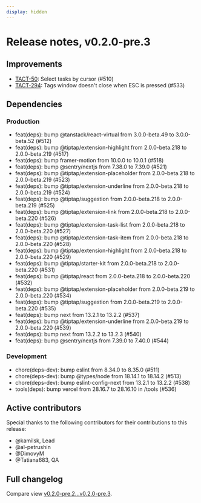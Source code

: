 ```yaml
---
display: hidden
---
```


# Release notes, v0.2.0-pre.3

## Improvements

- [TACT-50](https://linear.app/tact/issue/TACT-50/select-tasks-by-cursor): Select tasks by cursor (#510)
- [TACT-294](https://linear.app/tact/issue/TACT-294/tags-window-doesnt-close-when-esc-is-pressed): Tags window doesn't close when ESC is pressed (#533)

## Dependencies

### Production

- feat(deps): bump @tanstack/react-virtual from 3.0.0-beta.49 to 3.0.0-beta.52 (#512)
- feat(deps): bump @tiptap/extension-highlight from 2.0.0-beta.218 to 2.0.0-beta.219 (#517)
- feat(deps): bump framer-motion from 10.0.0 to 10.0.1 (#518)
- feat(deps): bump @sentry/nextjs from 7.38.0 to 7.39.0 (#521)
- feat(deps): bump @tiptap/extension-placeholder from 2.0.0-beta.218 to 2.0.0-beta.219 (#523)
- feat(deps): bump @tiptap/extension-underline from 2.0.0-beta.218 to 2.0.0-beta.219 (#524)
- feat(deps): bump @tiptap/suggestion from 2.0.0-beta.218 to 2.0.0-beta.219 (#525)
- feat(deps): bump @tiptap/extension-link from 2.0.0-beta.218 to 2.0.0-beta.220 (#526)
- feat(deps): bump @tiptap/extension-task-list from 2.0.0-beta.218 to 2.0.0-beta.220 (#527)
- feat(deps): bump @tiptap/extension-task-item from 2.0.0-beta.218 to 2.0.0-beta.220 (#528)
- feat(deps): bump @tiptap/extension-highlight from 2.0.0-beta.218 to 2.0.0-beta.220 (#529)
- feat(deps): bump @tiptap/starter-kit from 2.0.0-beta.218 to 2.0.0-beta.220 (#531)
- feat(deps): bump @tiptap/react from 2.0.0-beta.218 to 2.0.0-beta.220 (#532)
- feat(deps): bump @tiptap/extension-placeholder from 2.0.0-beta.219 to 2.0.0-beta.220 (#534)
- feat(deps): bump @tiptap/suggestion from 2.0.0-beta.219 to 2.0.0-beta.220 (#535)
- feat(deps): bump next from 13.2.1 to 13.2.2 (#537)
- feat(deps): bump @tiptap/extension-underline from 2.0.0-beta.219 to 2.0.0-beta.220 (#539)
- feat(deps): bump next from 13.2.2 to 13.2.3 (#540)
- feat(deps): bump @sentry/nextjs from 7.39.0 to 7.40.0 (#544)

### Development

- chore(deps-dev): bump eslint from 8.34.0 to 8.35.0 (#511)
- chore(deps-dev): bump @types/node from 18.14.1 to 18.14.2 (#513)
- chore(deps-dev): bump eslint-config-next from 13.2.1 to 13.2.2 (#538)
- tools(deps): bump vercel from 28.16.7 to 28.16.10 in /tools (#536)

## Active contributors

Special thanks to the following contributors for their contributions to this release:
- @kamilsk, Lead
- @al-petrushin
- @DimovyM
- @Tatiana683, QA

## Full changelog

Compare view [v0.2.0-pre.2...v0.2.0-pre.3](https://github.com/tact-app/web/compare/v0.2.0-pre.2...v0.2.0-pre.3).
